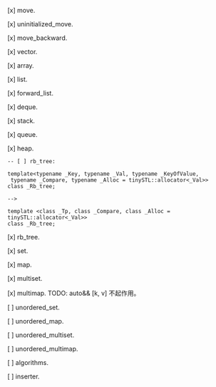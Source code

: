 [x] move.

[x] uninitialized_move.

[x] move_backward.

[x] vector.

[x] array.

[x] list.

[x] forward_list.

[x] deque.

[x] stack.

[x] queue.

[x] heap.

    -- [ ] rb_tree: 

    template<typename _Key, typename _Val, typename _KeyOfValue,
     typename _Compare, typename _Alloc = tinySTL::allocator<_Val>>
    class _Rb_tree;

    -->

    template <class _Tp, class _Compare, class _Alloc = tinySTL::allocator<_Val>>
    class _Rb_tree;

[x] rb_tree.

[x] set.

[x] map.

[x] multiset.

[x] multimap. TODO: auto&& [k, v] 不起作用。

[ ] unordered_set.

[ ] unordered_map.

[ ] unordered_multiset.

[ ] unordered_multimap.

[ ] algorithms.

[ ] inserter.
